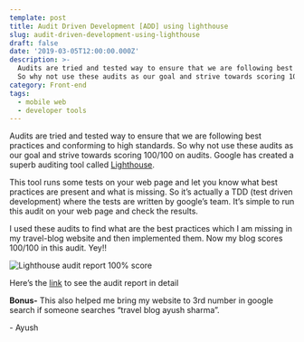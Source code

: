 ```yaml
---
template: post
title: Audit Driven Development [ADD] using lighthouse
slug: audit-driven-development-using-lighthouse
draft: false
date: '2019-03-05T12:00:00.000Z'
description: >-
  Audits are tried and tested way to ensure that we are following best practices and conforming to high standards.
  So why not use these audits as our goal and strive towards scoring 100/100 on audits...
category: Front-end
tags:
  - mobile web
  - developer tools
---
```


Audits are tried and tested way to ensure that we are following best practices and conforming to high standards.
So why not use these audits as our goal and strive towards scoring 100/100 on audits.
Google has created a superb auditing tool called [Lighthouse](https://developers.google.com/web/tools/lighthouse/).

This tool runs some tests on your web page and let you know what best practices are present and what is missing.
So it’s actually a TDD (test driven development) where the tests are written by google’s team.
It’s simple to run this audit on your web page and check the results.

I used these audits to find what are the best practices which I am missing in my travel-blog website and then implemented them.
Now my blog scores 100/100 in this audit. Yey!!

![Lighthouse audit report 100% score](/media/audit-driven-development-1.png 'Lighthouse audit report 100/100')

Here’s the [link](https://googlechrome.github.io/lighthouse/viewer/?gist=d7095d1546e1f42209658b2c2201f9e1) to see the audit report in detail 

**Bonus-** This also helped me bring my website to 3rd number in google search if someone searches “travel blog ayush sharma”.

\- Ayush